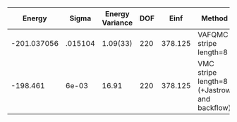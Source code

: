 | Energy      | Sigma   | Energy Variance | DOF | Einf    | Method                                       | Reference |
|-------------|---------|-----------------|-----|---------|----------------------------------------------|-----------|
| -201.037056 | .015104 | 1.09(33)        | 220 | 378.125 | VAFQMC stripe length=8                       | [paper](https://journals.aps.org/prb/abstract/10.1103/PhysRevB.107.115133) [code](git-scm.sissa.it:TurboLattice/HST_AAD/example/16x16/U8/stripel8doping1su8m2/b1.3n/pbc) |
| -198.461    | 6e-03   | 16.91           | 220 | 378.125 | VMC stripe length=8 (+Jastrow and backflow)  | [code](https://github.com/varbench/methods/blob/main/scripts/Hubbard/square_256_P_110_8/VMC-uniform/vmc_hubbard.sh) |

